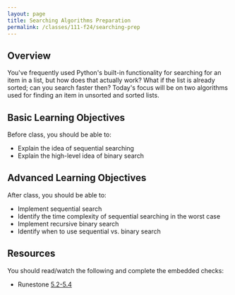 ```yaml
---
layout: page
title: Searching Algorithms Preparation
permalink: /classes/111-f24/searching-prep
---
```


## Overview
You've frequently used Python's built-in functionality for searching for an item in a list, but how does that actually work? What if the list is already sorted; can you search faster then?
Today's focus will be on two algorithms used for finding an item in unsorted and sorted lists.

## Basic Learning Objectives
Before class, you should be able to:
* Explain the idea of sequential searching
* Explain the high-level idea of binary search

## Advanced Learning Objectives
After class, you should be able to:
* Implement sequential search
* Identify the time complexity of sequential searching in the worst case
* Implement recursive binary search
* Identify when to use sequential vs. binary search

## Resources
You should read/watch the following and complete the embedded checks:
* Runestone [5.2-5.4](https://moodle.carleton.edu/mod/lti/view.php?id=967865)